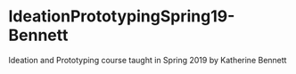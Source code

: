 # IdeationPrototypingSpring19-Bennett
Ideation and Prototyping course taught in Spring 2019 by Katherine Bennett
